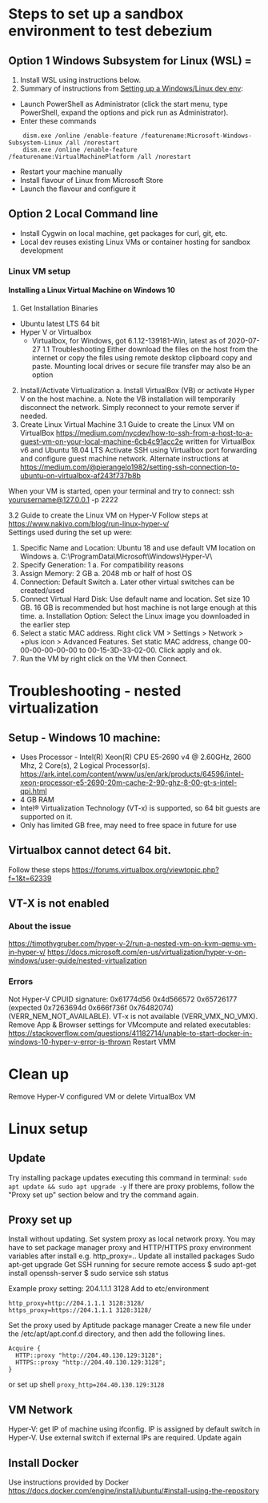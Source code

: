 # Steps to set up a sandbox environment to test debezium

## Option 1 Windows Subsystem for Linux (WSL) =
1. Install WSL using instructions below.
2. Summary of instructions from [Setting up a Windows/Linux dev env](https://dev.to/mattetti/setting-up-a-windows-linux-dev-env-2oi):
- Launch PowerShell as Administrator (click the start menu, type PowerShell, expand the options and pick run as Administrator).
- Enter these commands 
```shell
    dism.exe /online /enable-feature /featurename:Microsoft-Windows-Subsystem-Linux /all /norestart
    dism.exe /online /enable-feature /featurename:VirtualMachinePlatform /all /norestart
```
- Restart your machine manually
-  Install flavour of Linux from Microsoft Store
-  Launch the flavour and configure it

## Option 2 Local Command line 
- Install Cygwin on local machine, get packages for curl, git, etc.
- Local dev reuses existing Linux VMs or container hosting for sandbox development

### Linux VM setup

#### Installing a Linux Virtual Machine on Windows 10
1.	Get Installation Binaries
- Ubuntu latest LTS 64 bit
- Hyper V or Virtualbox
   - Virtualbox, for Windows, got 6.1.12-139181-Win, latest as of 2020-07-27
1.1	Troubleshooting
Either download the files on the host from the internet or copy the files using remote desktop clipboard copy and paste. Mounting local drives or secure file transfer may also be an option
2.	Install/Activate Virtualization
a.	Install VirtualBox (VB) or activate Hyper V on the host machine.
a.	Note the VB installation will temporarily disconnect the network. Simply reconnect to your remote server if needed.
3.	Create Linux Virtual Machine
3.1	Guide to create the Linux VM on VirtualBox
https://medium.com/nycdev/how-to-ssh-from-a-host-to-a-guest-vm-on-your-local-machine-6cb4c91acc2e written for VirtualBox v6 and Ubuntu 18.04 LTS
Activate SSH using Virtualbox port forwarding and configure guest machine network.
Alternate instructions at 
https://medium.com/@pierangelo1982/setting-ssh-connection-to-ubuntu-on-virtualbox-af243f737b8b 

When your VM is started, open your terminal and try to connect:
ssh yourusername@127.0.0.1 -p 2222

3.2	Guide to create the Linux VM on Hyper-V
Follow steps at https://www.nakivo.com/blog/run-linux-hyper-v/  
Settings used during the set up were:
1.	Specific Name and Location: Ubuntu 18 and use default VM location on Windows
a.	C:\ProgramData\Microsoft\Windows\Hyper-V\
2.	Specify Generation: 1 
a.	For compatibility reasons
3.	Assign Memory: 2 GB 
a.	2048 mb or half of host OS
4.	Connection: Default Switch
a.	Later other virtual switches can be created/used
5.	Connect Virtual Hard Disk: Use default name and location. Set size 10 GB. 16 GB is recommended but host machine is not large enough at this time.
a.	Installation Option: Select the Linux image you downloaded in the earlier step
6.	Select a static MAC address. Right click VM > Settings > Network > +plus icon > Advanced Features. Set static MAC address, change 00-00-00-00-00-00 to 00-15-3D-33-02-00. Click apply and ok.
7.	Run the VM by right click on the VM then Connect.

# Troubleshooting - nested virtualization
## Setup - Windows 10 machine:
- Uses Processor - Intel(R) Xeon(R) CPU E5-2690 v4 @ 2.60GHz, 2600 Mhz, 2 Core(s), 2 Logical Processor(s). https://ark.intel.com/content/www/us/en/ark/products/64596/intel-xeon-processor-e5-2690-20m-cache-2-90-ghz-8-00-gt-s-intel-qpi.html 
- 4 GB RAM
- Intel® Virtualization Technology (VT-x) is supported, so 64 bit guests are supported on it.
- Only has limited GB free, may need to free space in future for use

## Virtualbox cannot detect 64 bit. 
Follow these steps https://forums.virtualbox.org/viewtopic.php?f=1&t=62339 

## VT-X is not enabled
### About the issue
https://timothygruber.com/hyper-v-2/run-a-nested-vm-on-kvm-qemu-vm-in-hyper-v/ 
https://docs.microsoft.com/en-us/virtualization/hyper-v-on-windows/user-guide/nested-virtualization 

### Errors
Not Hyper-V CPUID signature: 0x61774d56 0x4d566572 0x65726177 (expected 0x7263694d 0x666f736f 0x76482074) (VERR_NEM_NOT_AVAILABLE).
VT-x is not available (VERR_VMX_NO_VMX).
Remove App & Browser settings for VMcompute and related executables: https://stackoverflow.com/questions/41182714/unable-to-start-docker-in-windows-10-hyper-v-error-is-thrown 
Restart VMM

# Clean up
Remove Hyper-V configured VM or delete VirtualBox VM

# Linux setup

## Update
Try installing package updates executing this command in terminal:
`sudo apt update && sudo apt upgrade -y`
If there are proxy problems, follow the "Proxy set up" section below and try the command again.

## Proxy set up
Install without updating. Set system proxy as local network proxy.
You may have to set package manager proxy and HTTP/HTTPS proxy environment variables after install
e.g. http_proxy=..
Update all installed packages
Sudo apt-get upgrade
Get SSH running for secure remote access
$ sudo apt-get install openssh-server
$ sudo service ssh status

Example proxy setting: 204.1.1.1 3128
Add to etc/environment
```
http_proxy=http://204.1.1.1 3128:3128/
https_proxy=https://204.1.1.1 3128:3128/
```

Set the proxy used by Aptitude package manager
Create a new file under the /etc/apt/apt.conf.d directory, and then add the following lines.
```
Acquire {
  HTTP::proxy "http://204.40.130.129:3128";
  HTTPS::proxy "http://204.40.130.129:3128";
}
```
or set up shell `proxy_http=204.40.130.129:3128`

## VM Network
Hyper-V: get IP of machine using ifconfig. IP is assigned by default switch in Hyper-V. Use external switch if external IPs are required.
	Update again

## Install Docker 
Use instructions provided by Docker
https://docs.docker.com/engine/install/ubuntu/#install-using-the-repository 


